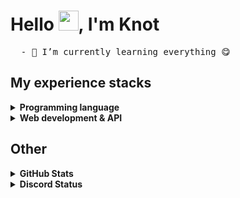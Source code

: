 # Hello <img src="https://media.giphy.com/media/hvRJCLFzcasrR4ia7z/giphy.gif" width="32">, I'm Knot 

<pre>
  - 🌱 I’m currently learning everything 😋
</pre>

## My experience stacks
<details>
  <summary>
    <strong>
      Programming language
    </strong>
  </summary>
  <p align="left">
    <a href="https://skillicons.dev">
      <img src="https://skillicons.dev/icons?i=ts,js,java,python,dart" />
    </a>
  </p>
</details>

<details>
  <summary>
    <strong>
      Web development & API
    </strong>
  </summary>
<div style="display: flex; flex-direction: row;">
  <p align="left">
    <a href="https://skillicons.dev">
      <img src="https://skillicons.dev/icons?i=html,css,nodejs,express,react,next,nest,fastapi" />
    </a>
  </p>
</div>
</details>

## Other
<details><summary><strong>GitHub Stats</strong></summary>
  <img src="https://github-readme-stats.vercel.app/api?username=Notties&show_icons=true&theme=tokyonight" alt="stats">
  <img src="https://github-readme-stats.vercel.app/api/top-langs/?username=Notties&layout=compact&theme=tokyonight" alt="stats">
</details>

<details>
  <summary>
    <strong>Discord Status
    </strong>
  </summary>
  <img src="https://discord.c99.nl/widget/theme-1/674982630357205007.png">
</details>


<!-- source - readme.md
Typing SVG: https://readme-typing-svg.demolab.com/demo/
Skill-icons: https://github.com/tandpfun/skill-icons
Github-Stats: https://github.com/anuraghazra/github-readme-stats
Discord Status Banner: https://discord.c99.nl/
-->
